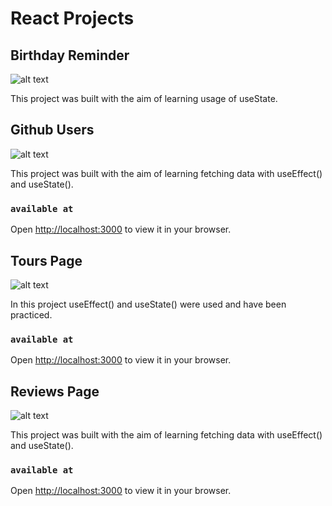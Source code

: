 # React Projects

## Birthday Reminder

![alt text](https://firebasestorage.googleapis.com/v0/b/birthday-react-6eca4.appspot.com/o/project_screen.jpg?alt=media&token=6a2be557-1f9d-4dfc-bd4c-63f9d6af148d)

This project was built with the aim of learning usage of useState.

## Github Users

![alt text](https://firebasestorage.googleapis.com/v0/b/birthday-react-6eca4.appspot.com/o/project2_screen.jpg?alt=media&token=455186e5-85aa-4b9a-a468-6efbca4ce11b)

This project was built with the aim of learning fetching data with useEffect() and useState().

### `available at`

Open [http://localhost:3000](http://localhost:3000) to view it in your browser.

## Tours Page

![alt text](https://firebasestorage.googleapis.com/v0/b/birthday-react-6eca4.appspot.com/o/tours_screen.jpg?alt=media&token=dabba049-9596-4a42-9968-45780d8c1a0f)

In this project useEffect() and useState() were used and have been practiced.

### `available at`

Open [http://localhost:3000](http://localhost:3000) to view it in your browser.

## Reviews Page

![alt text](https://firebasestorage.googleapis.com/v0/b/birthday-react-6eca4.appspot.com/o/reviews_screen.jpg?alt=media&token=00a6c250-88a9-4bcb-9d5a-c62b8621359c)

This project was built with the aim of learning fetching data with useEffect() and useState().

### `available at`

Open [http://localhost:3000](http://localhost:3000) to view it in your browser.
